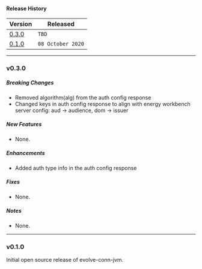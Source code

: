 #### Release History

| Version | Released |
| --- | --- |
|[0.3.0](#v030)| `TBD` |
| [0.1.0](#v010) | `08 October 2020` |

---

### v0.3.0

##### Breaking Changes
* Removed algorithm(alg) from the auth config response 
* Changed keys in auth config response to align with energy workbench server config:
    aud -> audience, dom -> issuer

##### New Features
* None.

##### Enhancements
* Added auth type info in the auth config response

##### Fixes
* None.

##### Notes
* None.

---

### v0.1.0

Initial open source release of evolve-conn-jvm.
